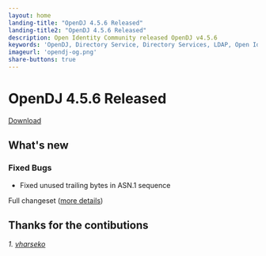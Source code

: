 ```yaml
---
layout: home
landing-title: "OpenDJ 4.5.6 Released"
landing-title2: "OpenDJ 4.5.6 Released"
description: Open Identity Community released OpenDJ v4.5.6
keywords: 'OpenDJ, Directory Service, Directory Services, LDAP, Open Identity Platform, Docker'
imageurl: 'opendj-og.png'
share-buttons: true
---
```

# OpenDJ 4.5.6 Released
[Download](https://github.com/OpenIdentityPlatform/OpenDJ/releases/tag/4.5.6)

## What's new

### Fixed Bugs
* Fixed unused trailing bytes in ASN.1 sequence

Full changeset ([more details](https://github.com/OpenIdentityPlatform/OpenDJ/compare/4.5.5...4.5.6))

## Thanks for the contibutions

<i id="vharseko"><i>1. <a href="https://github.com/vharseko" target="_blank">vharseko</a></i>
